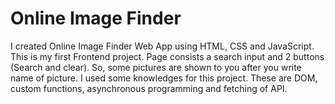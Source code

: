 <div>
  <h1>Online Image Finder</h1>
</div>

<div>
  <p>
    I created Online Image Finder Web App using HTML, CSS and JavaScript. This is my first Frontend project. Page consists a search input and 2 buttons (Search and clear).
    So, some pictures are shown to you after you write name of picture. I used some knowledges for this project. These are DOM, custom functions, asynchronous programming 
    and fetching of API.
  </p>
</div>
